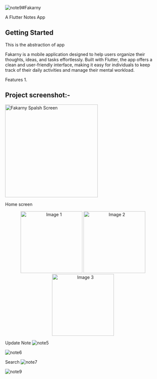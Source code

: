 ![note9](https://github.com/user-attachments/assets/3534cf90-0107-49a6-9377-582f9950631f)#Fakarny

A Flutter Notes App

## Getting Started
This is the abstraction of app

Fakarny is a mobile application designed to help users organize their thoughts, ideas, and tasks effortlessly. Built with Flutter, the app offers a clean and user-friendly interface, making it easy for individuals to keep track of their daily activities and manage their mental workload.

Features
1. 

## Project screenshot:-

<img src="https://github.com/user-attachments/assets/917af0a7-ab60-4a7b-b008-e3a46b651abc" alt="Fakarny Spalsh Screen"  width="300" />

Home screen

<p align="center">
  <img src="https://github.com/user-attachments/assets/0505871c-25f0-4793-b78e-9f9aa88b7774" alt="Image 1" width="200"/>
  <img src="https://github.com/user-attachments/assets/31c15984-16c9-4443-87e8-9776c8093108" alt="Image 2" width="200 style="margin-right: 10px;"/>
  <img src="https://github.com/user-attachments/assets/9ed002cc-a657-4bba-adef-b2eda68b2c19" alt="Image 3" width="200 style="margin-right: 10px;"/>
</p>

Update Note
![note5](https://github.com/user-attachments/assets/63d7fb35-2802-43d5-a5fb-0ad5bbce52e9)

![note6](https://github.com/user-attachments/assets/376ea326-d635-4db1-8c85-65f3ce50e32a)

Search
![note7](https://github.com/user-attachments/assets/149e51fd-9c39-4dfa-a783-bfc16989c5ce)

![note9](https://github.com/user-attachments/assets/360d0f43-410a-4af6-8216-d5fa943a03eb)












